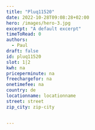 ```yaml
---
title: "Pluq11520"
date: 2022-10-28T09:08:28+02:00
hero: /images/hero-3.jpg
excerpt: "A default excerpt"
timeToRead: 0
authors:
  - Paul
draft: false
id: pluq11520
slot: 1|2
kwh: na
priceperminute: na
freechargefor: na
onetimefee: na
country: de
locationname: locationname
street: street
zip_city: zip-city


---
```

